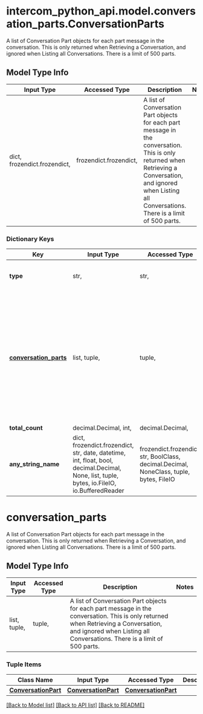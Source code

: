# intercom_python_api.model.conversation_parts.ConversationParts

A list of Conversation Part objects for each part message in the conversation. This is only returned when Retrieving a Conversation, and ignored when Listing all Conversations. There is a limit of 500 parts.

## Model Type Info
Input Type | Accessed Type | Description | Notes
------------ | ------------- | ------------- | -------------
dict, frozendict.frozendict,  | frozendict.frozendict,  | A list of Conversation Part objects for each part message in the conversation. This is only returned when Retrieving a Conversation, and ignored when Listing all Conversations. There is a limit of 500 parts. | 

### Dictionary Keys
Key | Input Type | Accessed Type | Description | Notes
------------ | ------------- | ------------- | ------------- | -------------
**type** | str,  | str,  |  | [optional] must be one of ["conversation_part.list", ] 
**[conversation_parts](#conversation_parts)** | list, tuple,  | tuple,  | A list of Conversation Part objects for each part message in the conversation. This is only returned when Retrieving a Conversation, and ignored when Listing all Conversations. There is a limit of 500 parts. | [optional] 
**total_count** | decimal.Decimal, int,  | decimal.Decimal,  |  | [optional] 
**any_string_name** | dict, frozendict.frozendict, str, date, datetime, int, float, bool, decimal.Decimal, None, list, tuple, bytes, io.FileIO, io.BufferedReader | frozendict.frozendict, str, BoolClass, decimal.Decimal, NoneClass, tuple, bytes, FileIO | any string name can be used but the value must be the correct type | [optional]

# conversation_parts

A list of Conversation Part objects for each part message in the conversation. This is only returned when Retrieving a Conversation, and ignored when Listing all Conversations. There is a limit of 500 parts.

## Model Type Info
Input Type | Accessed Type | Description | Notes
------------ | ------------- | ------------- | -------------
list, tuple,  | tuple,  | A list of Conversation Part objects for each part message in the conversation. This is only returned when Retrieving a Conversation, and ignored when Listing all Conversations. There is a limit of 500 parts. | 

### Tuple Items
Class Name | Input Type | Accessed Type | Description | Notes
------------- | ------------- | ------------- | ------------- | -------------
[**ConversationPart**](ConversationPart.md) | [**ConversationPart**](ConversationPart.md) | [**ConversationPart**](ConversationPart.md) |  | 

[[Back to Model list]](../../README.md#documentation-for-models) [[Back to API list]](../../README.md#documentation-for-api-endpoints) [[Back to README]](../../README.md)

